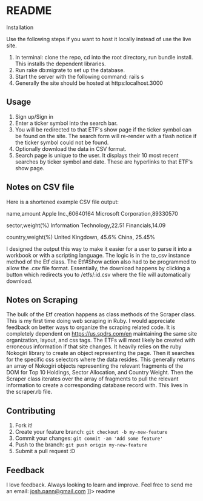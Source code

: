 # README
<snippet>
  <content><![CDATA[
# ${1:Find ETF Data}
Live Site: https://finance-data-project.herokuapp.com/
This project shows tables and charts of different State Street Advisors SPDR ETF data pulled from https://us.spdrs.com/en. It shows three fund components: Top 10 Holdings by shares, Sector Allocation by percent, and Country Weight by percent. Some funds will not have Country Weights and thus will not be shown. 

## Installation
Use the following steps if you want to host it locally instead of use the live site.
1) In terminal: clone the repo, cd into the root directory, run bundle install. This installs the dependent libraries. 
2) Run rake db:migrate to set up the database. 
3) Start the server with the following command: rails s
4) Generally the site should be hosted at https:localhost.3000

## Usage
1) Sign up/Sign in
2) Enter a ticker symbol into the search bar.
3) You will be redirected to that ETF's show page if the ticker symbol can be found on the site. The search form will re-render with a flash notice if the ticker symbol could not be found.
4) Optionally download the data in CSV format.
5) Search page is unique to the user. It displays their 10 most recent searches by ticker symbol and date. These are hyperlinks to that ETF's show page. 

## Notes on CSV file
Here is a shortened example CSV file output:

name,amount
Apple Inc.,60640164
Microsoft Corporation,89330570

sector,weight(%)
Information Technology,22.51
Financials,14.09

country,weight(%)
United Kingdown, 45.6%
China, 25.45%

I designed the output this way to make it easier for a user to parse it into a workbook or with a scripting language. The logic is in the to_csv instance method of the Etf class. The Etf#Show action also had to be programmed to allow the .csv file format. Essentially, the download happens by clicking a button which redirects you to /etfs/:id.csv where the file will automatically download. 

## Notes on Scraping
The bulk of the Etf creation happens as class methods of the Scraper class. This is my first time doing web scraping in Ruby. I would appreciate feedback on better ways to organize the scraping related code. It is completely dependent on https://us.spdrs.com/en maintaining the same site organization, layout, and css tags. The ETFs will most likely be created with erroneous information if that site changes. It heavily relies on the ruby Nokogiri library to create an object representing the page. Then it searches for the specific css selectors where the data resides. This generally returns an array of Nokogiri objects representing the relevant fragments of the DOM for Top 10 Holdings, Sector Allocation, and Country Weight. Then the Scraper class iterates over the array of fragments to pull the relevant information to create a corresponding database record with. This lives in the scraper.rb file. 

## Contributing
1. Fork it!
2. Create your feature branch: `git checkout -b my-new-feature`
3. Commit your changes: `git commit -am 'Add some feature'`
4. Push to the branch: `git push origin my-new-feature`
5. Submit a pull request :D


## Feedback
I love feedback. Always looking to learn and improve. Feel free to send me an email: josh.pann@gmail.com
]]></content>
  <tabTrigger>readme</tabTrigger>
</snippet>
